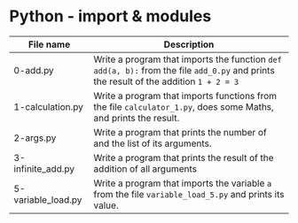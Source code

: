 # Python - import & modules

| File name          | Description                                                                                                                           |
| ------------------ | ------------------------------------------------------------------------------------------------------------------------------------- |
| 0-add.py           | Write a program that imports the function `def add(a, b):` from the file `add_0.py` and prints the result of the addition `1 + 2 = 3` |
| 1-calculation.py   | Write a program that imports functions from the file `calculator_1.py`, does some Maths, and prints the result.                       |
| 2-args.py          | Write a program that prints the number of and the list of its arguments.                                                              |
| 3-infinite_add.py  | Write a program that prints the result of the addition of all arguments                                                               |
| 5-variable_load.py | Write a program that imports the variable `a` from the file `variable_load_5.py` and prints its value.                                |
